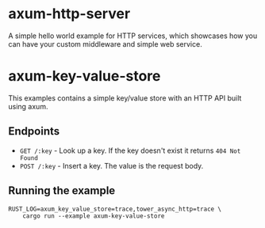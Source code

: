# axum-http-server

A simple hello world example for HTTP services,
which showcases how you can have your custom middleware and
simple web service.

# axum-key-value-store

This examples contains a simple key/value store with an HTTP API built using axum.

## Endpoints

- `GET /:key` - Look up a key. If the key doesn't exist it returns `404 Not Found`
- `POST /:key` - Insert a key. The value is the request body.

## Running the example

```
RUST_LOG=axum_key_value_store=trace,tower_async_http=trace \
    cargo run --example axum-key-value-store
```
